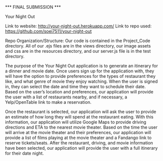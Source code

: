 *** FINAL SUBMISSION ***

Your Night Out 

Link to website: http://your-night-out.herokuapp.com/
Link to repo used: https://github.com/soei7511/your-night-out

Repo Organization/Structure:
Our code is contained in the Project_Code directory. All of our .ejs files are in the views directory, our image assets and css are in the resources directory, and our server.js file is in the test directory.

  The purpose of the Your Night Out application is to generate an itinerary for a dinner and movie date. Once users sign up for the application with, they 
will have the option to provide preferences for the types of restaurant they like, and what genre of movie they enjoy watching. When the user is signed in, they can select the 
date and time they want to schedule their date. Based on the user’s location and preferences, our application will provide the user with a list of restaurants nearby, and if 
necessary, a Yelp/OpenTable link to make a reservation. 
  
  Once the restaurant is selected, our application will ask the user to provide an estimate of how long they will spend at the restaurant eating. With this information, 
our application will utilize Google Maps to provide driving directions and ETA to the nearest movie theater. Based on the time the user will arrive at the movie 
theater and their preferences, our application will provide a list of films playing at the movie theater and a Fandango link to reserve tickets/seats. After the 
restaurant, driving, and movie information have been selected, our application will provide the user with a full itinerary for their date night.
